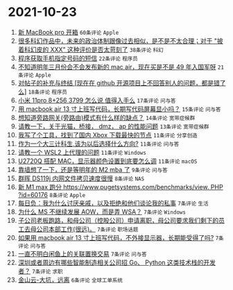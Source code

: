 # 2021-10-23

1. [新 MacBook pro 开箱](https://www.v2ex.com/t/809961) `60条评论` `Apple`
1. [很多科幻作品中，未来的政治体制跟像过去相似，是不是不太合理；对于 "披着科幻皮的 XXX" 这种评价是否太苛刻了](https://www.v2ex.com/t/809976) `38条评论` `科幻`
1. [程序获取手机指定号码的短信](https://www.v2ex.com/t/809973) `22条评论` `程序员`
1. [不知道明年三月份会不会发布新的 mac air，现在买是不是 49 年入国军呀](https://www.v2ex.com/t/809982) `21条评论` `Apple`
1. [对帖子的补充与终结 [现在在 github 开源项目上不回答别人的问题，都是错了么]](https://www.v2ex.com/t/809972) `18条评论` `程序员`
1. [小米 11pro 8+256 3799 怎么说 值得入手么](https://www.v2ex.com/t/809960) `17条评论` `问与答`
1. [用 macbook air 13 寸上班写代码，长期写代码屏幕显小吗？](https://www.v2ex.com/t/809970) `15条评论` `问与答`
1. [想知道旁路网关(旁路由)模式有什么样的缺点？](https://www.v2ex.com/t/809992) `14条评论` `宽带症候群`
1. [请教一下，关于光猫，桥接， dmz， ap 的性能问题](https://www.v2ex.com/t/809966) `13条评论` `宽带症候群`
1. [我写了个工具，找到了国内 Xbox 下载最快的节点](https://www.v2ex.com/t/809975) `11条评论` `分享创造`
1. [作为一个大三计科生,该为以后选择什么方向?](https://www.v2ex.com/t/809974) `11条评论` `问与答`
1. [请教一个 WSL2 上代理的问题](https://www.v2ex.com/t/809967) `11条评论` `Windows`
1. [U2720Q 搭配 MAC，显示器颜色设置到底要怎么调](https://www.v2ex.com/t/809959) `11条评论` `macOS`
1. [靠墙想了一下，还是等明年的 M2 mba 了](https://www.v2ex.com/t/809998) `9条评论` `问与答`
1. [群晖 DS119j 内网文件拷贝速度很慢](https://www.v2ex.com/t/809962) `8条评论` `NAS`
1. [新 M1 max 跑分 https://www.pugetsystems.com/benchmarks/view. PHP ?id=60176](https://www.v2ex.com/t/809954) `8条评论` `Apple`
1. [每日负：我为什么讨厌亲戚，以及拒绝和他们谈论我的私事](https://www.v2ex.com/t/810003) `7条评论` `生活`
1. [为什么 MS 不继续发展 AOW，而是弄 WSA？](https://www.v2ex.com/t/809996) `7条评论` `Windows`
1. [子公司老板跑路，和母公司（控股公司）申请离职，母公司要求我们剩下的员工去母公司本部工作(很远)。](https://www.v2ex.com/t/809994) `7条评论` `职场话题`
1. [如果用 macbook air 13 寸上班写代码，不外接显示器，长期能受得了吗?](https://www.v2ex.com/t/809977) `7条评论` `问与答`
1. [一直不明白闲鱼上的关联置换交易](https://www.v2ex.com/t/809965) `7条评论` `问与答`
1. [深圳或者周边有哪些智能制造相关公司招 Go、 Python 这类技术栈的开发者？](https://www.v2ex.com/t/809957) `7条评论` `求职`
1. [金山云-大坑，远离](https://www.v2ex.com/t/809989) `6条评论` `全球工单系统`
